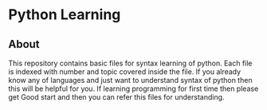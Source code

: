 # Python Learning

## About <a name = "about"></a>

This repository contains basic files for syntax learning of python. Each file is indexed with number and topic covered inside the file. If you already know any of languages and just want to understand syntax of python then this will be helpful for you. If learning programming for first time then please get Good start and then you can refer this files for understanding.

